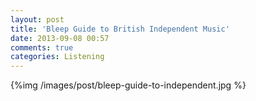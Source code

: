 ```yaml
---
layout: post
title: 'Bleep Guide to British Independent Music'
date: 2013-09-08 00:57
comments: true
categories: Listening
---
```


{%img /images/post/bleep-guide-to-independent.jpg %}
